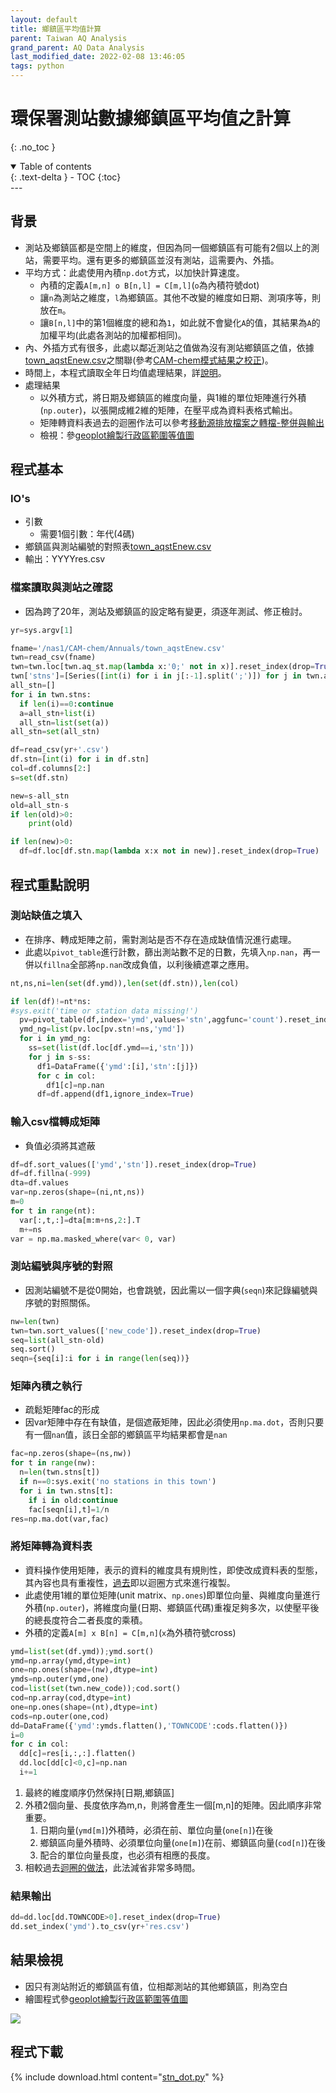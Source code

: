 ```yaml
---
layout: default
title: 鄉鎮區平均值計算
parent: Taiwan AQ Analysis
grand_parent: AQ Data Analysis
last_modified_date: 2022-02-08 13:46:05
tags: python
---
```


# 環保署測站數據鄉鎮區平均值之計算
{: .no_toc }

<details open markdown="block">
  <summary>
    Table of contents
  </summary>
  {: .text-delta }
- TOC
{:toc}
</details>
---

## 背景

- 測站及鄉鎮區都是空間上的維度，但因為同一個鄉鎮區有可能有2個以上的測站，需要平均。還有更多的鄉鎮區並沒有測站，這需要內、外插。
- 平均方式：此處使用內積`np.dot`方式，以加快計算速度。
  - 內積的定義`A[m,n] o B[n,l] = C[m,l]`(`o`為內積符號dot)
  - 讓`n`為測站之維度，`l`為鄉鎮區。其他不改變的維度如日期、測項序等，則放在`m`。
  - 讓`B[n,l]`中的第1個維度的總和為`1`，如此就不會變化`A`的值，其結果為`A`的加權平均(此處各測站的加權都相同)。
- 內、外插方式有很多，此處以鄰近測站之值做為沒有測站鄉鎮區之值，依據[town_aqstEnew.csv][town_aqstEnew.csv]之關聯(參考[CAM-chem模式結果之校正](https://sinotec2.github.io/Focus-on-Air-Quality/AQana/GAQuality/NCAR_ACOM/2.correc))。
- 時間上，本程式讀取全年日均值處理結果，詳[說明](https://sinotec2.github.io/Focus-on-Air-Quality/AQana/TWNAQ/daymean/)。
- 處理結果
  - 以外積方式，將日期及鄉鎮區的維度向量，與1維的單位矩陣進行外積(`np.outer`)，以張開成維2維的矩陣，在壓平成為資料表格式輸出。
  - 矩陣轉資料表過去的迴圈作法可以參考[移動源排放檔案之轉檔-整併與輸出][lineinc]
  - 檢視：參[geoplot繪製行政區範圍等值圖][geoplot]

## 程式基本

### IO's

- 引數
  - 需要1個引數：年代(4碼)
- 鄉鎮區與測站編號的對照表[town_aqstEnew.csv][town_aqstEnew.csv]
- 輸出：YYYYres.csv

### 檔案讀取與測站之確認

- 因為跨了20年，測站及鄉鎮區的設定略有變更，須逐年測試、修正檢討。

```python
yr=sys.argv[1]

fname='/nas1/CAM-chem/Annuals/town_aqstEnew.csv'
twn=read_csv(fname)
twn=twn.loc[twn.aq_st.map(lambda x:'0;' not in x)].reset_index(drop=True)
twn['stns']=[Series([int(i) for i in j[:-1].split(';')]) for j in twn.aq_st]
all_stn=[]
for i in twn.stns:
  if len(i)==0:continue
  a=all_stn+list(i)
  all_stn=list(set(a))
all_stn=set(all_stn)

df=read_csv(yr+'.csv')
df.stn=[int(i) for i in df.stn]
col=df.columns[2:]
s=set(df.stn)

new=s-all_stn
old=all_stn-s
if len(old)>0:
    print(old)

if len(new)>0:
  df=df.loc[df.stn.map(lambda x:x not in new)].reset_index(drop=True)
```

## 程式重點說明

### 測站缺值之填入

- 在排序、轉成矩陣之前，需對測站是否不存在造成缺值情況進行處理。
- 此處以`pivot_table`進行計數，篩出測站數不足的日數，先填入`np.nan`，再一併以`fillna`全部將`np.nan`改成負值，以利後續遮罩之應用。

```python
nt,ns,ni=len(set(df.ymd)),len(set(df.stn)),len(col)

if len(df)!=nt*ns:
#sys.exit('time or station data missing!')
  pv=pivot_table(df,index='ymd',values='stn',aggfunc='count').reset_index()
  ymd_ng=list(pv.loc[pv.stn!=ns,'ymd'])
  for i in ymd_ng:
    ss=set(list(df.loc[df.ymd==i,'stn']))
    for j in s-ss:
      df1=DataFrame({'ymd':[i],'stn':[j]})
      for c in col:
        df1[c]=np.nan
      df=df.append(df1,ignore_index=True)
```

### 輸入csv檔轉成矩陣

- 負值必須將其遮蔽

```python
df=df.sort_values(['ymd','stn']).reset_index(drop=True)
df=df.fillna(-999)
dta=df.values
var=np.zeros(shape=(ni,nt,ns))
m=0
for t in range(nt):
  var[:,t,:]=dta[m:m+ns,2:].T
  m+=ns
var = np.ma.masked_where(var< 0, var)
```

### 測站編號與序號的對照

- 因測站編號不是從0開始，也會跳號，因此需以一個字典(`seqn`)來記錄編號與序號的對照關係。

```python
nw=len(twn)
twn=twn.sort_values(['new_code']).reset_index(drop=True)
seq=list(all_stn-old)
seq.sort()
seqn={seq[i]:i for i in range(len(seq))}
```

### 矩陣內積之執行

- 疏鬆矩陣fac的形成
- 因var矩陣中存在有缺值，是個遮蔽矩陣，因此必須使用`np.ma.dot`，否則只要有一個`nan`值，該日全部的鄉鎮區平均結果都會是`nan`

```python
fac=np.zeros(shape=(ns,nw))
for t in range(nw):
  n=len(twn.stns[t])
  if n==0:sys.exit('no stations in this town')
  for i in twn.stns[t]:
    if i in old:continue
    fac[seqn[i],t]=1/n
res=np.ma.dot(var,fac)
```

### 將矩陣轉為資料表

- 資料操作使用矩陣，表示的資料的維度具有規則性，即使改成資料表的型態，其內容也具有重複性，[過去][lineinc]即以迴圈方式來進行複製。
- 此處使用1維的單位矩陣(unit matrix、`np.ones`)即單位向量、與維度向量進行外積(`np.outer`)，將維度向量(日期、鄉鎮區代碼)重複足夠多次，以使壓平後的總長度符合二者長度的乘積。
- 外積的定義`A[m] x B[n] = C[m,n]`(`x`為外積符號cross)

```python
ymd=list(set(df.ymd));ymd.sort()
ymd=np.array(ymd,dtype=int)
one=np.ones(shape=(nw),dtype=int)
ymds=np.outer(ymd,one)
cod=list(set(twn.new_code));cod.sort()
cod=np.array(cod,dtype=int)
one=np.ones(shape=(nt),dtype=int)
cods=np.outer(one,cod)
dd=DataFrame({'ymd':ymds.flatten(),'TOWNCODE':cods.flatten()})
i=0
for c in col:
  dd[c]=res[i,:,:].flatten()
  dd.loc[dd[c]<0,c]=np.nan
  i+=1
```

1. 最終的維度順序仍然保持[日期,鄉鎮區]
2. 外積2個向量、長度依序為m,n，則將會產生一個[m,n]的矩陣。因此順序非常重要。
   1. 日期向量(`ymd[m]`)外積時，必須在前、單位向量(`one[n]`)在後
   2. 鄉鎮區向量外積時、必須單位向量(`one[m]`)在前、鄉鎮區向量(`cod[n]`)在後
   3. 配合的單位向量長度，也必須有相應的長度。
3. 相較過去[迴圈的做法][lineinc]，此法減省非常多時間。

### 結果輸出

```python
dd=dd.loc[dd.TOWNCODE>0].reset_index(drop=True)
dd.set_index('ymd').to_csv(yr+'res.csv')
```

## 結果檢視

- 因只有測站附近的鄉鎮區有值，位相鄰測站的其他鄉鎮區，則為空白
- 繪圖程式參[geoplot繪製行政區範圍等值圖][geoplot]

![](https://github.com/sinotec2/Focus-on-Air-Quality/raw/main/attachments/2023-06-01-09-36-35.png)

## 程式下載

{% include download.html content="[stn_dot.py](https://github.com/sinotec2/Focus-on-Air-Quality/blob/main/AQana/TWNAQ/stn_dot.py)" %}

[town_aqstEnew.csv]: https://github.com/sinotec2/Focus-on-Air-Quality/blob/main/AQana/GAQuality/NCAR_ACOM/CAM_pys/town_aqstEnew.csv "鄉鎮區與測站編號的對照表"
[geoplot]: https://sinotec2.github.io/Focus-on-Air-Quality/utilities/Graphics/matplotlib/choropleth_geoplot/ "geoplot繪製行政區範圍等值圖"
[lineinc]: https://sinotec2.github.io/Focus-on-Air-Quality/EmisProc/line/lineinc/#整併與輸出 "移動源排放檔案之轉檔-整併與輸出"